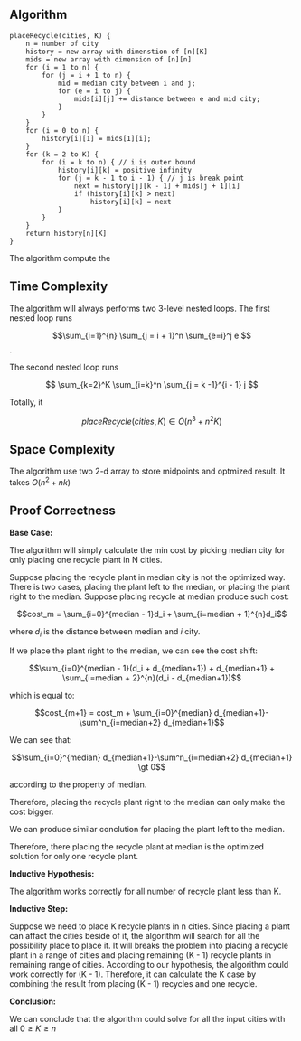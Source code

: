 ## Algorithm

```
placeRecycle(cities, K) {
    n = number of city
    history = new array with dimenstion of [n][K]
    mids = new array with dimension of [n][n]
    for (i = 1 to n) {
        for (j = i + 1 to n) {
            mid = median city between i and j;
            for (e = i to j) {
                mids[i][j] += distance between e and mid city;
            }
        }
    }
    for (i = 0 to n) {
        history[i][1] = mids[1][i];
    }
    for (k = 2 to K) { 
        for (i = k to n) { // i is outer bound
            history[i][k] = positive infinity
            for (j = k - 1 to i - 1) { // j is break point
                next = history[j][k - 1] + mids[j + 1][i]
                if (history[i][k] > next)
                    history[i][k] = next
            }
        }
    }
    return history[n][K]
}
```

The algorithm compute the 

## Time Complexity

The algorithm will always performs two 3-level nested loops. The first nested loop runs 

$$\sum_{i=1}^{n} \sum_{j = i + 1}^n \sum_{e=i}^j e $$.

The second nested loop runs

$$ \sum_{k=2}^K \sum_{i=k}^n \sum_{j = k -1}^{i - 1} j $$

Totally, it 

$$ placeRecycle(cities, K) \in O(n^3+n^2K) $$

## Space Complexity

The algorithm use two 2-d array to store midpoints and optmized result. It takes $O(n^2+nk)$

## Proof Correctness

**Base Case:**

The algorithm will simply calculate the min cost by picking median city for only placing one recycle plant in N cities. 

Suppose placing the recycle plant in median city is not the optimized way.
There is two cases, placing the plant left to the median, or placing the plant right to the median. Suppose placing recycle at median produce such cost:

$$cost_m = \sum_{i=0}^{median - 1}d_i + \sum_{i=median + 1}^{n}d_i$$

where $d_i$ is the distance between median and $i$ city.

If we place the plant right to the median, we can see the cost shift:

$$\sum_{i=0}^{median - 1}(d_i + d_{median+1}) + d_{median+1} + \sum_{i=median + 2}^{n}(d_i - d_{median+1})$$

which is equal to:

$$cost_{m+1} = cost_m + \sum_{i=0}^{median} d_{median+1}-\sum^n_{i=median+2} d_{median+1}$$

We can see that:

$$\sum_{i=0}^{median} d_{median+1}-\sum^n_{i=median+2} d_{median+1} \gt 0$$

according to the property of median.

Therefore, placing the recycle plant right to the median can only make the cost bigger.

We can produce similar conclution for placing the plant left to the median.

Therefore, there placing the recycle plant at median is the optimized solution for only one recycle plant.

**Inductive Hypothesis:**

The algorithm works correctly for all number of recycle plant less than K. 

**Inductive Step:**

Suppose we need to place K recycle plants in n cities. Since placing a plant can affact the cities beside of it, the algorithm will search for all the possibility place to place it. It will breaks the problem into placing a recycle plant in a range of cities and placing remaining (K - 1) recycle plants in remaining range of cities. According to our hypothesis, the algorithm could work correctly for (K - 1). Therefore, it can calculate the K case by combining the result from placing (K - 1) recycles and one recycle. 

**Conclusion:**

We can conclude that the algorithm could solve for all the input cities with all $0 \ge K \ge n$